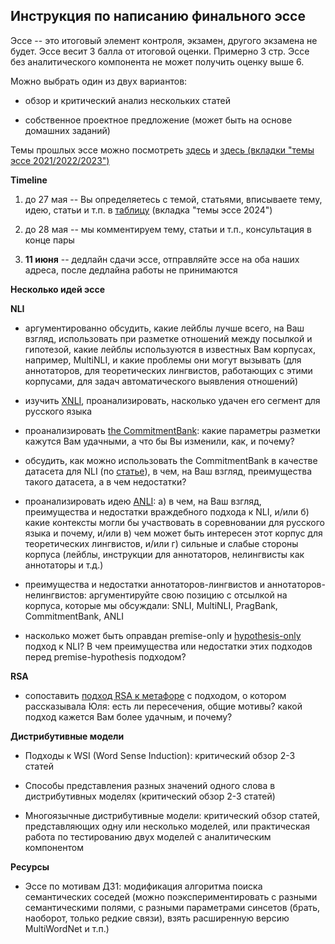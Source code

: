 ## Инструкция по написанию финального эссе

Эссе -- это итоговый элемент контроля, экзамен, другого экзамена не будет. Эссе весит 3 балла от итоговой оценки. Примерно 3 стр. Эссе без аналитического компонента не может получить оценку выше 6. 

Можно выбрать один из двух вариантов:

+ обзор и критический анализ нескольких статей

+ собственное проектное предложение (может быть на основе домашних заданий)

Темы прошлых эссе можно посмотреть [здесь](https://docs.google.com/spreadsheets/d/1BTi6BvkOUnkGIsIz2KXwJPZycxnDVTs62B2hic4U8BM/edit#gid=1515782701) и [здесь (вкладки "темы эссе 2021/2022/2023")](https://docs.google.com/spreadsheets/d/12e1FOVfFTfMDXthu1XsSK1MkcpB_4hUJHfJ8If2xcsE/edit?usp=sharing)

**Timeline**

1. до 27 мая  -- Вы определяетесь с темой, статьями, вписываете тему, идею, статьи и т.п. в [таблицу](https://docs.google.com/spreadsheets/d/12e1FOVfFTfMDXthu1XsSK1MkcpB_4hUJHfJ8If2xcsE/edit?usp=sharing) (вкладка "темы эссе 2024")

2. до 28 мая  -- мы комментируем тему, статьи и т.п., консультация в конце пары 

3. **11 июня** -- дедлайн сдачи эссе, отправляйте эссе на оба наших адреса, после дедлайна работы не принимаются

**Несколько идей эссе**

**NLI**

+ аргументированно обсудить, какие лейблы лучше всего, на Ваш взгляд, использовать при разметке отношений между посылкой и гипотезой, какие лейблы используются в известных Вам корпусах, например, MultiNLI, и какие проблемы они могут вызывать (для аннотаторов, для теоретических лингвистов, работающих с этими корпусами, для задач автоматического выявления отношений)

+ изучить [XNLI](https://github.com/facebookresearch/XNLI), проанализировать, насколько удачен его сегмент для русского языка

+ проанализировать [the CommitmentBank](https://github.com/mcdm/CommitmentBank): какие параметры разметки кажутся Вам удачными, а что бы Вы изменили, как, и почему?

+ обсудить, как можно использовать the CommitmentBank в качестве датасета для NLI (по [статье](https://www.aclweb.org/anthology/D19-1630.pdf)), в чем, на Ваш взгляд, преимущества такого датасета, а в чем недостатки?

+ проанализировать идею [ANLI](https://arxiv.org/pdf/1910.14599.pdf): а) в чем, на Ваш взгляд, преимущества и недостатки враждебного подхода к NLI, и/или б) какие контексты могли бы участвовать в соревновании для русского языка и почему, и/или в) чем может быть интересен этот корпус для теоретических лингвистов, и/или г) сильные и слабые стороны корпуса (лейблы, инструкции для аннотаторов, нелингвисты как аннотаторы и т.д.)

+ преимущества и недостатки аннотаторов-лингвистов и аннотаторов-нелингвистов: аргументируйте свою позицию с отсылкой на корпуса, которые мы обсуждали: SNLI, MultiNLI, PragBank, CommitmentBank, ANLI

+ насколько может быть оправдан premise-only и [hypothesis-only](https://www.google.com/url?sa=t&rct=j&q=&esrc=s&source=web&cd=&ved=2ahUKEwj-vuevlpD2AhXps4sKHcjmANEQFnoECAcQAQ&url=https%3A%2F%2Fnarad.github.io%2Fpapers%2Fhypothesis-baselines-natural.pdf&usg=AOvVaw1Ck_efY9j1ERqfLjF0XUvI) подход к NLI? В чем преимущества или недостатки этих подходов перед premise-hypothesis подходом?

**RSA**

+ сопоставить [подход RSA к метафоре](https://cocolab.stanford.edu/papers/KaoEtAl2014-Cogsci.pdf) с подходом, о котором рассказывала Юля: есть ли пересечения, общие мотивы? какой подход кажется Вам более удачным, и почему?

**Дистрибутивные модели**

+ Подходы к WSI (Word Sense Induction): критический обзор 2-3 статей

+ Способы представления разных значений одного слова в дистрибутивных моделях (критический обзор 2-3 статей)

+ Многоязычные дистрибутивные модели: критический обзор статей, представляющих одну или несколько моделей, или практическая работа по тестированию двух моделей с аналитическим компонентом

**Ресурсы**

+ Эссе по мотивам ДЗ1: модификация алгоритма поиска семантических соседей (можно поэкспериментировать с разными семантическими полями, с разными параметрами синсетов (брать, наоборот, только редкие связи), взять расширенную версию MultiWordNet и т.п.)
